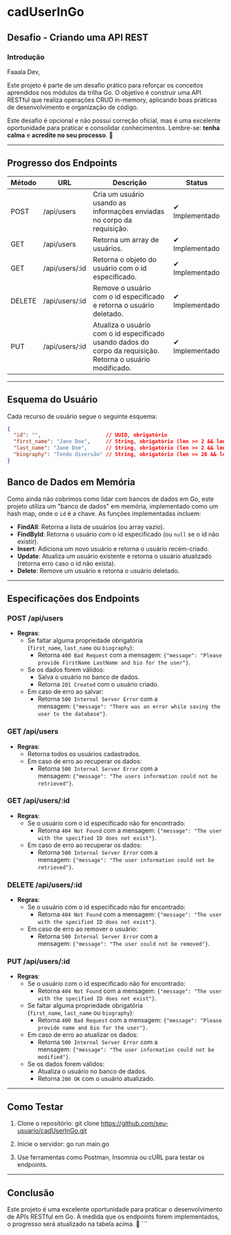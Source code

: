 # cadUserInGo

## Desafio - Criando uma API REST

### Introdução

Faaala Dev,

Este projeto é parte de um desafio prático para reforçar os conceitos aprendidos nos módulos da trilha Go. O objetivo é construir uma API RESTful que realiza operações CRUD in-memory, aplicando boas práticas de desenvolvimento e organização de código.

Este desafio é opcional e não possui correção oficial, mas é uma excelente oportunidade para praticar e consolidar conhecimentos. Lembre-se: **tenha calma** e **acredite no seu processo**. 💜

---

## Progresso dos Endpoints

| Método | URL               | Descrição                                                                 | Status       |
|--------|--------------------|---------------------------------------------------------------------------|--------------|
| POST   | /api/users         | Cria um usuário usando as informações enviadas no corpo da requisição.   | ✔ Implementado |
| GET    | /api/users         | Retorna um array de usuários.                                            | ✔ Implementado |
| GET    | /api/users/:id     | Retorna o objeto do usuário com o id especificado.                       | ✔ Implementado |
| DELETE | /api/users/:id     | Remove o usuário com o id especificado e retorna o usuário deletado.     | ✔ Implementado |
| PUT    | /api/users/:id     | Atualiza o usuário com o id especificado usando dados do corpo da requisição. Retorna o usuário modificado. | ✔ Implementado |

---

## Esquema do Usuário

Cada recurso de usuário segue o seguinte esquema:

```json
{
  "id": "",                     // UUID, obrigatório
  "first_name": "Jane Doe",     // String, obrigatório (len >= 2 && len <= 20)
  "last_name": "Jane Doe",      // String, obrigatório (len >= 2 && len <= 20)
  "biography": "Tendo diversão" // String, obrigatório (len >= 20 && len <= 450)
}
```

## Banco de Dados em Memória

Como ainda não cobrimos como lidar com bancos de dados em Go, este projeto utiliza um "banco de dados" em memória, implementado como um hash map, onde o `id` é a chave. As funções implementadas incluem:

- **FindAll**: Retorna a lista de usuários (ou array vazio).
- **FindById**: Retorna o usuário com o id especificado (ou `null` se o id não existir).
- **Insert**: Adiciona um novo usuário e retorna o usuário recém-criado.
- **Update**: Atualiza um usuário existente e retorna o usuário atualizado (retorna erro caso o id não exista).
- **Delete**: Remove um usuário e retorna o usuário deletado.

---

## Especificações dos Endpoints

### POST /api/users

- **Regras**:
    - Se faltar alguma propriedade obrigatória (`first_name`, `last_name` ou `biography`):
        - Retorna `400 Bad Request` com a mensagem: `{"message": "Please provide FirstName LastName and bio for the user"}`.
    - Se os dados forem válidos:
        - Salva o usuário no banco de dados.
        - Retorna `201 Created` com o usuário criado.
    - Em caso de erro ao salvar:
        - Retorna `500 Internal Server Error` com a mensagem: `{"message": "There was an error while saving the user to the database"}`.

### GET /api/users

- **Regras**:
    - Retorna todos os usuários cadastrados.
    - Em caso de erro ao recuperar os dados:
        - Retorna `500 Internal Server Error` com a mensagem: `{"message": "The users information could not be retrieved"}`.

### GET /api/users/:id

- **Regras**:
    - Se o usuário com o id especificado não for encontrado:
        - Retorna `404 Not Found` com a mensagem: `{"message": "The user with the specified ID does not exist"}`.
    - Em caso de erro ao recuperar os dados:
        - Retorna `500 Internal Server Error` com a mensagem: `{"message": "The user information could not be retrieved"}`.

### DELETE /api/users/:id

- **Regras**:
    - Se o usuário com o id especificado não for encontrado:
        - Retorna `404 Not Found` com a mensagem: `{"message": "The user with the specified ID does not exist"}`.
    - Em caso de erro ao remover o usuário:
        - Retorna `500 Internal Server Error` com a mensagem: `{"message": "The user could not be removed"}`.

### PUT /api/users/:id

- **Regras**:
    - Se o usuário com o id especificado não for encontrado:
        - Retorna `404 Not Found` com a mensagem: `{"message": "The user with the specified ID does not exist"}`.
    - Se faltar alguma propriedade obrigatória (`first_name`, `last_name` ou `biography`):
        - Retorna `400 Bad Request` com a mensagem: `{"message": "Please provide name and bio for the user"}`.
    - Em caso de erro ao atualizar os dados:
        - Retorna `500 Internal Server Error` com a mensagem: `{"message": "The user information could not be modified"}`.
    - Se os dados forem válidos:
        - Atualiza o usuário no banco de dados.
        - Retorna `200 OK` com o usuário atualizado.

---

## Como Testar

1. Clone o repositório:
     git clone https://github.com/seu-usuario/cadUserInGo.git
2. Inicie o servidor:
     go run main.go

3. Use ferramentas como Postman, Insomnia ou cURL para testar os endpoints.

---
## Conclusão

Este projeto é uma excelente oportunidade para praticar o desenvolvimento de APIs RESTful em Go. À medida que os endpoints forem implementados, o progresso será atualizado na tabela acima. 🚀 ```
